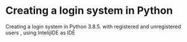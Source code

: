 <h1> Creating a login system in Python </h1>
<p> Creating a login system in Python 3.8.5. with registered and unregistered users , using IntelijIDE as IDE</p>


